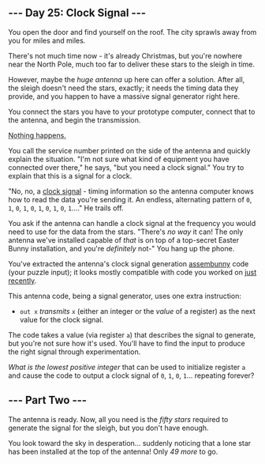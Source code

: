 <style>[title] { text-decoration: underline dotted; }</style>

\--- Day 25: Clock Signal ---
-----------------------------

You open the door and find yourself on the roof. The city sprawls away from you for miles and miles.

There's not much time now - it's already Christmas, but you're nowhere near the North Pole, much too far to deliver these stars to the sleigh in time.

However, maybe the _huge antenna_ up here can offer a solution. After all, the sleigh doesn't need the stars, exactly; it needs the timing data they provide, and you happen to have a massive signal generator right here.

You connect the stars you have to your prototype computer, connect that to the antenna, and begin the transmission.

<span title="Then again, if something ever works on the first try, you should be *very* suspicious.">Nothing happens.</span>

You call the service number printed on the side of the antenna and quickly explain the situation. "I'm not sure what kind of equipment you have connected over there," he says, "but you need a clock signal." You try to explain that this is a signal for a clock.

"No, no, a [clock signal](https://en.wikipedia.org/wiki/Clock_signal) - timing information so the antenna computer knows how to read the data you're sending it. An endless, alternating pattern of `0`, `1`, `0`, `1`, `0`, `1`, `0`, `1`, `0`, `1`...." He trails off.

You ask if the antenna can handle a clock signal at the frequency you would need to use for the data from the stars. "There's _no way_ it can! The only antenna we've installed capable of _that_ is on top of a top-secret Easter Bunny installation, and you're _definitely_ not-" You hang up the phone.

You've extracted the antenna's clock signal generation [assembunny](12) code (your puzzle input); it looks mostly compatible with code you worked on [just recently](23).

This antenna code, being a signal generator, uses one extra instruction:

*   `out x` _transmits_ `x` (either an integer or the _value_ of a register) as the next value for the clock signal.

The code takes a value (via register `a`) that describes the signal to generate, but you're not sure how it's used. You'll have to find the input to produce the right signal through experimentation.

_What is the lowest positive integer_ that can be used to initialize register `a` and cause the code to output a clock signal of `0`, `1`, `0`, `1`... repeating forever?

\--- Part Two ---
-----------------

The antenna is ready. Now, all you need is the _fifty stars_ required to generate the signal for the sleigh, but you don't have enough.

You look toward the sky in desperation... suddenly noticing that a lone star has been installed at the top of the antenna! Only _49 more_ to go.